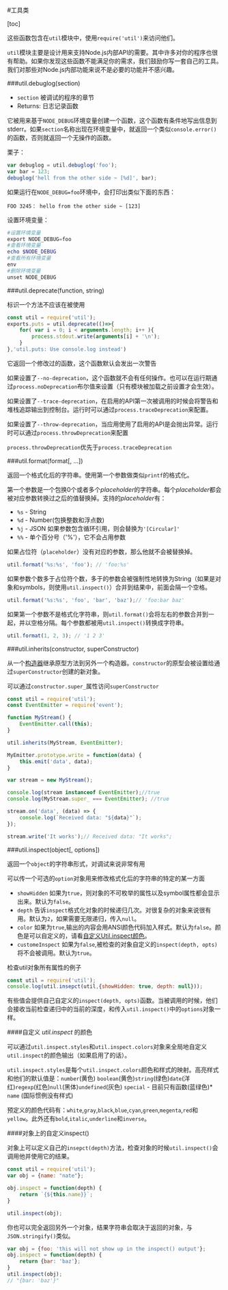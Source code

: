 
#工具类

[toc]


这些函数包含在`util`模块中，使用`require('util')`来访问他们。

`util`模块主要是设计用来支持Node.js内部API的需要。其中许多对你的程序也很有帮助。如果你发现这些函数不能满足你的需求，我们鼓励你写一套自己的工具。我们对那些对Node.js内部功能来说不是必要的功能并不感兴趣。

###util.debuglog(section)
- `section` <String> 被调试的程序的章节
- Returns: <Function> 日志记录函数

它被用来基于`NODE_DEBUG`环境变量创建一个函数，这个函数有条件地写出信息到stderr。如果`section`名称出现在环境变量中，就返回一个类似`console.error()`的函数，否则就返回一个无操作的函数。

栗子：
```javascript
var debuglog = util.debuglog('foo');
var bar = 123;
debuglog('hell from the other side ~ [%d]', bar);
```
如果运行在`NODE_DEBUG=foo`环境中，会打印出类似下面的东西：

	FOO 3245： hello from the other side ~ [123]

设置环境变量：
```powershell
#设置环境变量
export NODE_DEBUG=foo
#查看环境变量
echo $NODE_DEBUG
#查看所有环境变量
env
#删除环境变量
unset NODE_DEBUG
```

###util.deprecate(function, string)

标识一个方法不应该在被使用

```javascript
const util = require('util');
exports.puts = util.deprecate(()=>{
	for( var i = 0; i < arguments.length; i++ ){
		process.stdout.write(arguments[i] + '\n');
	}
},'util.puts: Use console.log instead')
```
它返回一个修改过的函数，这个函数默认会发出一次警告

如果设置了`--no-deprecation`，这个函数就不会有任何操作。也可以在运行期通过`process.noDeprecation`布尔值来设置（只有模块被加载之前设置才会生效）。

如果设置了`--trace-deprecation`，在启用的API第一次被调用的时候会将警告和堆栈追踪输出到控制台。运行时可以通过`process.traceDeprecation`来配置。

如果设置了`--throw-deprecation`，当应用使用了启用的API是会抛出异常。运行时可以通过`process.throwDeprecation`来配置

`process.throwDeprecation`优先于`process.traceDeprecation`

###util.format(format[, ...])

返回一个格式化后的字符串。使用第一个参数做类似`printf`的格式化。

第一个参数是一个包换0个或者多个*placeholder*的字符串。每个*placeholder*都会被对应参数转换过之后的值替换掉。支持的*placeholder*有：
- `%s` - String
- `%d` - Number(包换整数和浮点数)
- `%j` - JSON 如果参数包含循环引用，则会替换为`'[Circular]'`
- `%%` - 单个百分号（'%'），它不会占用参数

如果占位符（`placeholder`）没有对应的参数，那么他就不会被替换掉。

```javascript
util.format('%s:%s', 'foo'); // 'foo:%s'
```

如果参数个数多于占位符个数，多于的参数会被强制性地转换为String（如果是对象和symbols，则使用`util.inspect()`）合并到结果中，前面会隔一个空格。

```javascript
util.format('%s:%s', 'foo', 'bar', 'baz');// 'foo:bar baz'
```

如果第一个参数不是格式化字符串，则`util.format()`会将左右的参数合并到一起，并以空格分隔。每个参数都被用`util.inspect()`转换成字符串。
```javascript
util.format(1, 2, 3); // '1 2 3'
```

###util.inherits(constructor, superConstructor)

从一个[构造器](https://developer.mozilla.org/en/JavaScript/Reference/Global_Objects/Object/constructor)继承原型方法到另外一个构造器。`constructor`的原型会被设置给通过`superConstructor`创建的新对象。

可以通过`constructor.super_`属性访问`superConstructor`

```javascript
const util = require('util');
const EventEmitter = require('event');

function MyStream() {
	EventEmitter.call(this);
}

util.inherits(MyStream, EventEmitter);

MyEmitter.prototype.write = function(data) {
	this.emit('data', data);
}

var stream = new MyStream();

console.log(stream instanceof EventEmitter);//true
console.log(MyStream.super_ === EventEmitter); //true

stream.on('data', (data) => {
	console.log(`Received data: "${data}"`);
});

stream.write('It works');// Received data: "It works";

```

###util.inspect(object[, options])

返回一个`object`的字符串形式，对调试来说非常有用

可以传一个可选的`option`对象用来修改格式化后的字符串的特定的某一方面

- `showHidden` 如果为`true`，则对象的不可枚举的属性以及symbol属性都会显示出来。默认为`false`。
- `depth` 告诉`inspect`格式化对象的时候递归几次。对很复杂的对象来说很有用。默认为`2`，如果需要无限递归，传入`null`。
- `color` 如果为`true`,输出的内容会用ANSI颜色代码加入样式。默认为`false`。颜色是可以自定义的，请看[自定义Util.inspect颜色](https://nodejs.org/dist/latest-v5.x/docs/api/util.html#util_customizing_util_inspect_colors)。
- `customeInspect` 如果为`false`,被检查的对象自定义的`inspect(depth, opts)`将不会被调用。默认为`true`。

检查util对象所有属性的例子
```javascript
const util = require('util');
console.log(util.insepct(util,{showHidden: true, depth: null}));
```

有些值会提供自己自定义的`inspect(depth, opts)`函数。当被调用的时候，他们会接收当前检查递归中的当前的深度，和传入`util.inspect()`中的`options`对象一样。

####自定义 *util.inspect* 的颜色

可以通过`util.inspect.styles`和`util.inspect.colors`对象来全局地自定义`util.inspect`的颜色输出（如果启用了的话）。

`util.inspect.styles`是每个`util.inspect.colors`颜色和样式的映射。高亮样式和他们的默认值是：`number`(黄色) `boolean`(黄色)`string`(绿色)`date`(洋红)`regexp`(红色)`null`(黑体)`undefined`(灰色) `special` - 目前只有函数(蓝绿色)\* `name` (国际惯例没有样式)

预定义的颜色代码有：`white`,`gray`,`black`,`blue`,`cyan`,`green`,`megenta`,`red`和`yellow`。此外还有`bold`,`italic`,`underline`和`inverse`。

####对象上的自定义inspect()

对象上可以定义自己的`insepct(depth)`方法，检查对象的时候`util.inspect()`会调用他并使用它的结果。

```javascript
const util = require('util');
var obj = {name: "nate"};

obj.inspect = function(depth) {
	return `{${this.name}}`;
}

util.inspect(obj);
```

你也可以完全返回另外一个对象，结果字符串会取决于返回的对象，与`JSON.stringify()`类似。

```javascript
var obj = {foo: 'this will not show up in the inspect() output'};
obj.inspect = function(depth) {
	return {bar: 'baz'};
}
util.inspect(obj);
// "{bar: 'baz'}"
```

